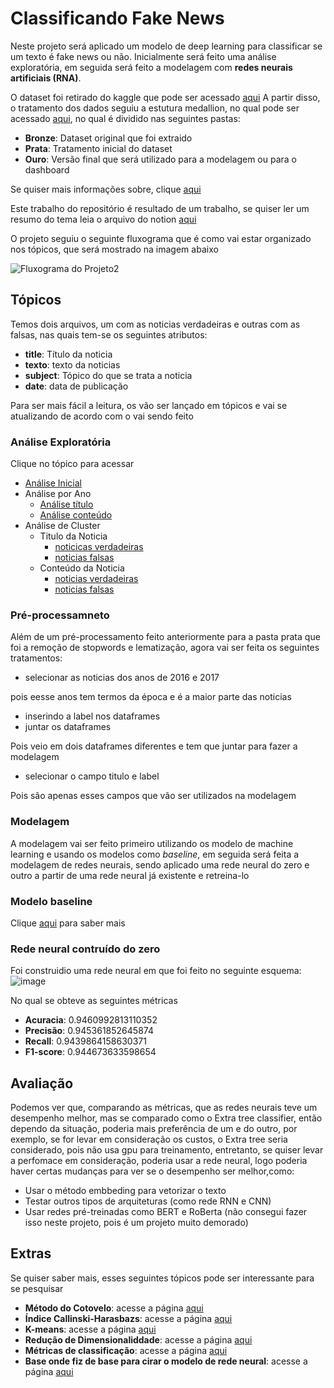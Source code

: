 # Classificando Fake News

Neste projeto será aplicado um modelo de deep learning para classificar se um texto é fake news ou não. Inicialmente será feito uma análise exploratória, em seguida será feito a modelagem com **redes neurais artificiais (RNA)**.

O dataset foi retirado do kaggle que pode ser acessado [aqui](https://www.kaggle.com/datasets/clmentbisaillon/fake-and-real-news-dataset?select=Fake.csv)
A partir disso, o tratamento dos dados seguiu a estutura medallion, no qual pode ser acessado [aqui](https://drive.google.com/drive/folders/1FBQC7RHhEKVrVm61tA2Rea7omQcQKP7C?usp=sharing), no qual é dividido nas seguintes pastas:
- **Bronze**: Dataset original que foi extraido
- **Prata**: Tratamento inicial do dataset
- **Ouro**: Versão final que será utilizado para a modelagem ou para o dashboard

Se quiser mais informações sobre, clique [aqui](https://learn.microsoft.com/pt-br/azure/databricks/lakehouse/medallion)

Este trabalho do repositório é resultado de um trabalho, se quiser ler um resumo do tema leia o arquivo do notion [aqui](https://flint-texture-e2f.notion.site/Apresenta-o-de-Redes-Neurais-09020a6725774682b206dd4d089b7232?pvs=4)

O projeto seguiu o seguinte fluxograma que é como vai estar organizado nos tópicos, que será mostrado na imagem abaixo

![Fluxograma do Projeto2](https://github.com/gustavoramos82/Classificando-Fake-News-/assets/39843884/106df216-3afd-432d-a873-1ad5ac036ff2)


## Tópicos

Temos dois arquivos, um com as noticias verdadeiras e outras com as falsas, nas quais tem-se os seguintes atributos:

- **title**: Título da noticia
- **texto**: texto da noticias
- **subject**: Tópico do que se trata a noticia
- **date**: data de publicação

Para ser mais fácil a leitura, os vão ser lançado em tópicos e vai se atualizando de acordo com o vai sendo feito

### Análise Exploratória

Clique no tópico para acessar

- [Análise Inicial](https://github.com/gustavoramos82/Classificando-Fake-News-/blob/main/Textos/An%C3%A1lise%20Inicial.md)
- Análise por Ano
  - [Análise título](https://github.com/gustavoramos82/Classificando-Fake-News-/blob/main/Textos/An%C3%A1lise%20por%20ano.md)
  - [Análise conteúdo](https://github.com/gustavoramos82/Classificando-Fake-News-/blob/main/Textos/An%C3%A1lise%20de%20por%20ano%20(subject).md)
- Análise de Cluster
  - Titulo da Noticia
      - [noticicas verdadeiras](https://github.com/gustavoramos82/Classificando-Fake-News-/blob/main/Textos/An%C3%A1lise%20de%20cluster%20noticias%20verdadeiras%20(titulo).md)
      - [noticias falsas](https://github.com/gustavoramos82/Classificando-Fake-News-/blob/main/Textos/Analise%20de%20cluster%20noticias%20falsas%20(titulo).md)
  - Conteúdo da Noticia
    - [noticias verdadeiras](https://github.com/gustavoramos82/Classificando-Fake-News-/blob/main/Textos/An%C3%A1lise%20de%20clusters%20das%20noticias%20verdadeiras%20(subject).md)
    - [noticias falsas](https://github.com/gustavoramos82/Classificando-Fake-News-/blob/main/Textos/An%C3%A1lise%20de%20cluster%20das%20noticias%20falsas%20(subject).md)

### Pré-processamneto

Além de um pré-processamento feito anteriormente para a pasta prata que foi a remoção de stopwords e lematização, agora vai ser feita os seguintes tratamentos:

- selecionar as noticias dos anos de 2016 e 2017

pois eesse anos tem termos da época e é a maior parte das noticias

- inserindo a label nos dataframes
- juntar os dataframes

Pois veio em dois dataframes diferentes e tem que juntar para fazer a modelagem

- selecionar o campo titulo e label

Pois são apenas esses campos que vão ser utilizados na modelagem

### Modelagem

A modelagem vai ser feito primeiro utilizando os modelo de machine learning e usando os modelos como *baseline*, em seguida será feita a modelagem de redes neurais, sendo aplicado uma rede neural do zero e outro a partir de uma rede neural já existente e retreina-lo

### Modelo baseline

Clique [aqui](https://github.com/gustavoramos82/Classificando-Fake-News-/blob/main/Textos/Modelagem%20com%20algoritmos%20de%20machine%20learning.md) para saber mais

### Rede neural contruído do zero 
Foi construidio uma rede neural em que foi feito no seguinte esquema:
![image](https://github.com/gustavoramos82/Classificando-Fake-News-/assets/39843884/793acd25-62b2-4ffa-9470-69b922977bdb)


No qual se obteve as seguintes métricas

  - **Acuracia**: 0.9460992813110352
  - **Precisão**: 0.945361852645874
  - **Recall**: 0.9439864158630371
  - **F1-score**: 0.944673633598654

## Avaliação

Podemos ver que, comparando as métricas, que as redes neurais teve um desempenho melhor, mas se comparado como o Extra tree 
classifier, então dependo da situação, poderia mais preferência de um e do outro, por exemplo, se for levar em consideração
os custos, o Extra tree seria considerado, pois não usa gpu para treinamento, entretanto, se quiser levar a perfomace em consideração, poderia usar a rede neural, logo poderia haver certas mudanças para ver se o desempenho ser melhor,como:

- Usar o método embbeding para vetorizar o texto
- Testar outros tipos de arquiteturas (como rede RNN e CNN)
- Usar redes pré-treinadas como BERT e RoBerta (não consegui fazer isso neste projeto, pois é um projeto muito demorado)

## Extras

Se quiser saber mais, esses seguintes tópicos pode ser interessante para se pesquisar

- **Método do Cotovelo**: acesse a página [aqui](https://medium.com/pizzadedados/kmeans-e-metodo-do-cotovelo-94ded9fdf3a9)
- **Índice Callinski-Harasbazs**: acesse a página [aqui](https://acervolima.com/indice-calinski-harabasz-indices-de-validade-de-cluster-conjunto-3/)
- **K-means**: acesse a página [aqui](https://medium.com/programadores-ajudando-programadores/k-means-o-que-%C3%A9-como-funciona-aplica%C3%A7%C3%B5es-e-exemplo-em-python-6021df6e2572)
- **Redução de Dimensionaliddade**: acesse a página [aqui](https://ealexbarros.medium.com/o-que-%C3%A9-a-redu%C3%A7%C3%A3o-de-dimensionalidade-em-machine-learning-cc2a89e3cdec)
- **Métricas de classificação**: acesse a página [aqui](https://medium.com/kunumi/m%C3%A9tricas-de-avalia%C3%A7%C3%A3o-em-machine-learning-classifica%C3%A7%C3%A3o-49340dcdb198)
- **Base onde fiz de base para cirar o modelo de rede neural**: acesse a página [aqui](https://realpython.com/python-keras-text-classification/#convolutional-neural-networks-cnn)




